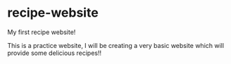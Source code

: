 # recipe-website
My first recipe website!

This is a practice website, I will be creating a very basic website which will provide some delicious recipes!!
